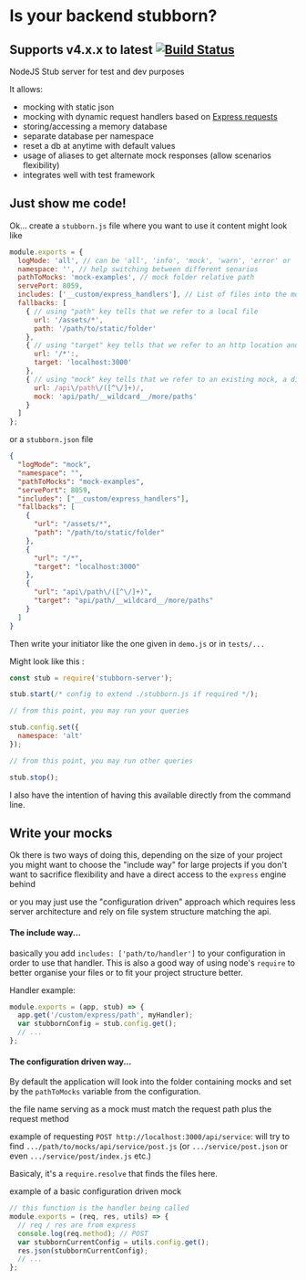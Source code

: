 # Is your backend stubborn?

## Supports v4.x.x to latest [![Build Status](https://travis-ci.org/zeachco/stubborn-server.png)](https://travis-ci.org/zeachco/stubborn-server)

NodeJS Stub server for test and dev purposes

It allows:

- mocking with static json
- mocking with dynamic request handlers based on [Express requests](http://expressjs.com/en/4x/api.html#req)
- storing/accessing a memory database
- separate database per namespace
- reset a db at anytime with default values
- usage of aliases to get alternate mock responses (allow scenarios flexibility)
- integrates well with test framework

## Just show me code!

Ok... create a `stubborn.js` file where you want to use it content might look like

```javascript
module.exports = {
  logMode: 'all', // can be 'all', 'info', 'mock', 'warn', 'error' or 'none'
  namespace: '', // help switching between different senarios
  pathToMocks: 'mock-examples', // mock folder relative path
  servePort: 8059,
  includes: ['__custom/express_handlers'], // List of files into the mock folder where the express app will be exposed for custom handling
  fallbacks: [
    { // using "path" key tells that we refer to a local file
      url: '/assets/*',
      path: '/path/to/static/folder'
    },
    { // using "target" key tells that we refer to an http location and is treated as a server proxy
      url: '/*':,
      target: 'localhost:3000'
    },
    { // using "mock" key tells that we refer to an existing mock, a direct regex can be used here
      url: /api\/path\/([^\/]+)/,
      mock: 'api/path/__wildcard__/more/paths'
    }
  ]
};
```

or a `stubborn.json` file

```json
{
  "logMode": "mock",
  "namespace": "",
  "pathToMocks": "mock-examples",
  "servePort": 8059,
  "includes": ["__custom/express_handlers"],
  "fallbacks": [
    {
      "url": "/assets/*",
      "path": "/path/to/static/folder"
    },
    {
      "url": "/*",
      "target": "localhost:3000"
    },
    {
      "url": "api\/path\/([^\/]+)",
      "target": "api/path/__wildcard__/more/paths"
    }
  ]
}
```

Then write your initiator like the one given in `demo.js` or in `tests/...`

Might look like this :

```javascript
const stub = require('stubborn-server');

stub.start(/* config to extend ./stubborn.js if required */);

// from this point, you may run your queries

stub.config.set({
  namespace: 'alt'
});

// from this point, you may run other queries

stub.stop();
```

I also have the intention of having this available directly from the command line.

## Write your mocks

Ok there is two ways of doing this, depending on the size of your project you might want to choose the "include way" for large projects if you don't want to sacrifice flexibility and have a direct access to the `express` engine behind

or you may just use the "configuration driven" approach which requires less server architecture and rely on file system structure matching the api.

#### The include way...

basically you add `includes: ['path/to/handler']` to your configuration in order to use that handler.
This is also a good way of using node's `require` to better organise your files or to fit your project structure better.

Handler example:

```javascript
module.exports = (app, stub) => {
  app.get('/custom/express/path', myHandler);
  var stubbornConfig = stub.config.get();
  // ...
};
```

#### The configuration driven way...

By default the application will look into the folder containing mocks and set by the `pathToMocks` variable from the configuration.

the file name serving as a mock must match the request path plus the request method

example of requesting `POST http://localhost:3000/api/service`: will try to find `.../path/to/mocks/api/service/post.js` (or `.../service/post.json` or even `.../service/post/index.js` etc.)

Basicaly, it's a `require.resolve` that finds the files here.

example of a basic configuration driven mock

```javascript
// this function is the handler being called
module.exports = (req, res, utils) => {
  // req / res are from express
  console.log(req.method); // POST
  var stubbornCurrentConfig = utils.config.get();
  res.json(stubbornCurrentConfig);
  // ...
};
```
